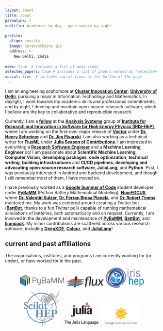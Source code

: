 ```yaml
---
layout: about
title: about
permalink: /
subtitle: Academics by day - open-source by night

profile:
  align: justify
  image: SaranshChopra.jpg
  address: >
    New Delhi, India

news: true  # includes a list of news items
selected_papers: true # includes a list of papers marked as "selected={true}"
social: true  # includes social icons at the bottom of the page
---
```


I am an engineering sophomore at **[Cluster Innovation Center](http://cic.du.ac.in/)**, **[University of Delhi](http://du.ac.in/)**, pursuing a major in Information Technology and Mathematics. In daylight, I work towards my academic skills and professional commitments, and by night, I develop and maintain open-source research software, which I believe are the key to collaborative and reproducible research.

Currently, I am a **[fellow](https://iris-hep.org/fellows/Saransh-cpp.html)** at the **[Analysis Systems](https://iris-hep.org/as.html)** group of **[Institute for Research and Innovation in Software for High Energy Physics (IRIS-HEP)](https://iris-hep.org/)**, where I am working on the first-ever major release of **[Vector](https://github.com/scikit-hep/vector)** under **[Dr. Henry Schreiner](https://iscinumpy.gitlab.io/page/about/)** and **[Dr. Jim Pivarski](https://github.com/jpivarski)**. I am also working as a technical writer for **[FluxML](https://fluxml.ai/)** under **[Julia Season of Contributions](https://julialang.org/jsoc/)**. I am interested in everything a **[Research Software Engineer](https://us-rse.org/about/what-is-an-rse/)** and a **Machine Learning Engineer** do! I am passionate about **Scientific Machine Learning**, **Computer Vision**, **developing packages**, **code optimization**, **technical writing**, **building infrastructures** and **CI/CD pipelines**, **developing and advocating open-source research software**, **JuliaLang**, and **Python**. Psst, I was previously interested in Android and backend development, and though I still remember most of them, I have moved on.

I have previously worked as a **[Google Summer of Code](https://summerofcode.withgoogle.com/)** student developer under **[PyBaMM](https://www.pybamm.org/)** (Python Battery Mathematical Modeling), **[NumFOCUS](https://numfocus.org/)**, where **[Dr. Valentin Sulzer](https://sites.google.com/view/valentinsulzer)**, **[Dr. Ferran Brosa Planela](https://www.brosaplanella.com/)**, and **[Dr. Robert Timms](https://www.robertwtimms.com/)** mentored me. My work was centered around creating a Twitter bot (**[BattBot](https://github.com/pybamm-team/BattBot)**, thanks to a fun Twitter poll) capable of running mathematical simulations of batteries, both automatically and on request. Currently, I am involved in the development and maintenance of **[PyBaMM](https://github.com/pybamm-team/PyBaMM)**, **[BattBot](https://github.com/pybamm-team/BattBot)**, and **[liionpack](https://github.com/pybamm-team/liionpack)**. My minor contributions are scattered across various research software, including **[DeepXDE](https://github.com/lululxvi/deepxde)**, **[Colour](https://github.com/colour-science/colour)**, and **[JuliaLang](https://github.com/JuliaLang/julia)**!

## current and past affiliations

The organisations, institutes, and programs I am currently working for (or under), or have worked for in the past.

<!-- <p align="center">
  <img src="assets/img/pybamm-logo.png" style="width: 500px"/>
  <img src="assets/img/flux-logo.png" style="width: 350px"/>
  <img src="assets/img/iris-hep-logo.png" style="width: 300px"/>
  <img src="assets/img/scikit-hep-logo.png" style="width: 270px"/>
  <img src="assets/img/julia-logo.png" style="width: 350px"/>
  <img src="assets/img/gsoc-logo.png" style="width: 350px"/>
</p> -->

<p align="center">
  <img src="assets/img/pybamm-logo.png" style="width: 30%"/>
  <img src="assets/img/flux-logo.png" style="width: 25%"/>
  <img src="assets/img/iris-hep-logo.png" style="width: 25%"/>
  <img src="assets/img/scikit-hep-logo.png" style="width: 25%"/>
  <img src="assets/img/julia-logo.png" style="width: 25%"/>
  <img src="assets/img/gsoc-logo.png" style="width: 25%"/>
</p>